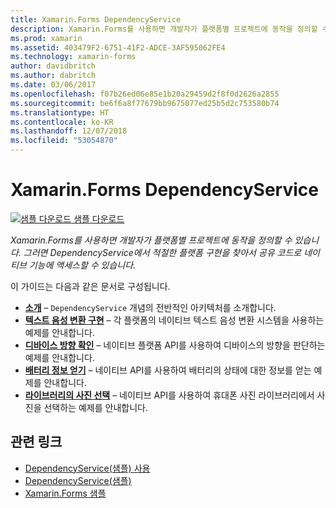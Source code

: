 ```yaml
---
title: Xamarin.Forms DependencyService
description: Xamarin.Forms를 사용하면 개발자가 플랫폼별 프로젝트에 동작을 정의할 수 있습니다. 그러면 DependencyService에서 적절한 플랫폼 구현을 찾아서 공유 코드로 네이티브 기능에 액세스할 수 있습니다.
ms.prod: xamarin
ms.assetid: 403479F2-6751-41F2-ADCE-3AF595062FE4
ms.technology: xamarin-forms
author: davidbritch
ms.author: dabritch
ms.date: 03/06/2017
ms.openlocfilehash: f07b26ed06e85e1b20a29459d2f8f0d2626a2855
ms.sourcegitcommit: be6f6a8f77679bb9675077ed25b5d2c753580b74
ms.translationtype: HT
ms.contentlocale: ko-KR
ms.lasthandoff: 12/07/2018
ms.locfileid: "53054870"
---
```

# <a name="xamarinforms-dependencyservice"></a>Xamarin.Forms DependencyService

[![샘플 다운로드](~/media/shared/download.png) 샘플 다운로드](https://developer.xamarin.com/samples/UsingDependencyService)

_Xamarin.Forms를 사용하면 개발자가 플랫폼별 프로젝트에 동작을 정의할 수 있습니다. 그러면 DependencyService에서 적절한 플랫폼 구현을 찾아서 공유 코드로 네이티브 기능에 액세스할 수 있습니다._

이 가이드는 다음과 같은 문서로 구성됩니다.

- **[소개](introduction.md)** &ndash; `DependencyService` 개념의 전반적인 아키텍처를 소개합니다.
- **[텍스트 음성 변환 구현](text-to-speech.md)** &ndash; 각 플랫폼의 네이티브 텍스트 음성 변환 시스템을 사용하는 예제를 안내합니다.
- **[디바이스 방향 확인](device-orientation.md)** &ndash; 네이티브 플랫폼 API를 사용하여 디바이스의 방향을 판단하는 예제를 안내합니다.
- **[배터리 정보 얻기](battery-info.md)** &ndash; 네이티브 API를 사용하여 배터리의 상태에 대한 정보를 얻는 예제를 안내합니다.
- **[라이브러리의 사진 선택](photo-picker.md)** &ndash; 네이티브 API를 사용하여 휴대폰 사진 라이브러리에서 사진을 선택하는 예제를 안내합니다.


## <a name="related-links"></a>관련 링크

- [DependencyService(샘플) 사용](https://developer.xamarin.com/samples/UsingDependencyService)
- [DependencyService(샘플)](https://developer.xamarin.com/samples/xamarin-forms/DependencyService/DependencyServiceSample)
- [Xamarin.Forms 샘플](https://github.com/xamarin/xamarin-forms-samples)
